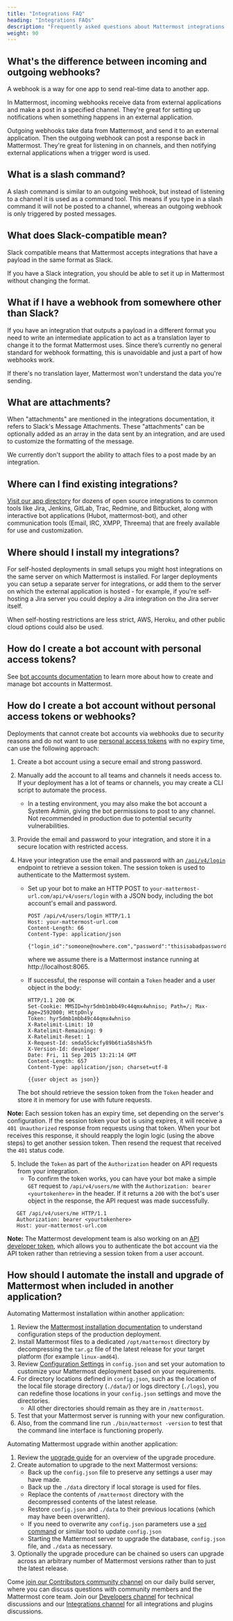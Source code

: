 ```yaml
---
title: "Integrations FAQ"
heading: "Integrations FAQs"
description: "Frequently asked questions about Mattermost integrations."
weight: 90
---
```


## What's the difference between incoming and outgoing webhooks?

A webhook is a way for one app to send real-time data to another app.

In Mattermost, incoming webhooks receive data from external applications and make a post in a specified channel. They're great for setting up notifications when something happens in an external application.

Outgoing webhooks take data from Mattermost, and send it to an external application. Then the outgoing webhook can post a response back in Mattermost. They're great for listening in on channels, and then notifying external applications when a trigger word is used.

## What is a slash command?

A slash command is similar to an outgoing webhook, but instead of listening to a channel it is used as a command tool. This means if you type in a slash command it will not be posted to a channel, whereas an outgoing webhook is only triggered by posted messages.

## What does Slack-compatible mean?

Slack compatible means that Mattermost accepts integrations that have a payload in the same format as Slack.  

If you have a Slack integration, you should be able to set it up in Mattermost without changing the format.   

## What if I have a webhook from somewhere other than Slack?

If you have an integration that outputs a payload in a different format you need to write an intermediate application to act as a translation layer to change it to the format Mattermost uses. Since there’s currently no general standard for webhook formatting, this is unavoidable and just a part of how webhooks work.

If there's no translation layer, Mattermost won't understand the data you're sending.

## What are attachments?

When "attachments" are mentioned in the integrations documentation, it refers to Slack's Message Attachments. These "attachments" can be optionally added as an array in the data sent by an integration, and are used to customize the formatting of the message.

We currently don't support the ability to attach files to a post made by an integration.

## Where can I find existing integrations?

[Visit our app directory](https://about.mattermost.com/default-app-directory/) for dozens of open source integrations to common tools like Jira, Jenkins, GitLab, Trac, Redmine, and Bitbucket, along with interactive bot applications (Hubot, mattermost-bot), and other communication tools (Email, IRC, XMPP, Threema) that are freely available for use and customization.

## Where should I install my integrations? 

For self-hosted deployments in small setups you might host integrations on the same server on which Mattermost is installed. For larger deployments you can setup a separate server for integrations, or add them to the server on which the external application is hosted - for example, if you're self-hosting a Jira server you could deploy a Jira integration on the Jira server itself.

When self-hosting restrictions are less strict, AWS, Heroku, and other public cloud options could also be used.

## How do I create a bot account with personal access tokens?

See [bot accounts documentation](../admin-bot-accounts) to learn more about how to create and manage bot accounts in Mattermost.

## How do I create a bot account without personal access tokens or webhooks?

Deployments that cannot create bot accounts via webhooks due to security reasons and do not want to use [personal access tokens](../admin-personal-access-tokens) with no expiry time, can use the following approach:

1. Create a bot account using a secure email and strong password.
2. Manually add the account to all teams and channels it needs access to. If your deployment has a lot of teams or channels, you may create a CLI script to automate the process.
   - In a testing environment, you may also make the bot account a System Admin, giving the bot permissions to post to any channel. Not recommended in production due to potential security vulnerabilities.
3. Provide the email and password to your integration, and store it in a secure location with restricted access.
4. Have your integration use the email and password with an [`/api/v4/login`](https://api.mattermost.com/v4/#tag/authentication) endpoint to retrieve a session token. The session token is used to authenticate to the Mattermost system.
   - Set up your bot to make an HTTP POST to `your-mattermost-url.com/api/v4/users/login` with a JSON body, including the bot account's email and password.
  
     ```
     POST /api/v4/users/login HTTP/1.1
     Host: your-mattermost-url.com
     Content-Length: 66
     Content-Type: application/json
     
     {"login_id":"someone@nowhere.com","password":"thisisabadpassword"}
     ```
  
     where we assume there is a Mattermost instance running at http://localhost:8065.
   - If successful, the response will contain a `Token` header and a user object in the body:
   
     ```
     HTTP/1.1 200 OK
     Set-Cookie: MMSID=hyr5dmb1mbb49c44qmx4whniso; Path=/; Max-Age=2592000; HttpOnly
     Token: hyr5dmb1mbb49c44qmx4whniso
     X-Ratelimit-Limit: 10
     X-Ratelimit-Remaining: 9
     X-Ratelimit-Reset: 1
     X-Request-Id: smda55ckcfy89b6tia58shk5fh
     X-Version-Id: developer
     Date: Fri, 11 Sep 2015 13:21:14 GMT
     Content-Length: 657
     Content-Type: application/json; charset=utf-8
     
     {{user object as json}}
     ```
     
    The bot should retrieve the session token from the `Token` header and store it in memory for use with future requests.
   
**Note:** Each session token has an expiry time, set depending on the server's configuration. If the session token your bot is using expires, it will receive a `401 Unauthorized` response from requests using that token. When your bot receives this response, it should reapply the login logic (using the above steps) to get another session token. Then resend the request that received the `401` status code.

5. Include the `Token` as part of the `Authorization` header on API requests from your integration.
   - To confirm the token works, you can have your bot make a simple `GET` request to `/api/v4/users/me` with the `Authorization: bearer <yourtokenhere>` in the header. If it returns a `200` with the bot's user object in the response, the API request was made successfully.
  
  ```
     GET /api/v4/users/me HTTP/1.1
     Authorization: bearer <yourtokenhere>
     Host: your-mattermost-url.com
  ```

**Note:** The Mattermost development team is also working on an [API developer token](https://docs.google.com/document/d/1ey4eNQmwK410pNTvlnmMWTa1fqtj8MV4d9XkCumI384), which allows you to authenticate the bot account via the API token rather than retrieving a session token from a user account.

## How should I automate the install and upgrade of Mattermost when included in another application?

Automating Mattermost installation within another application:

1. Review the [Mattermost installation documentation](https://docs.mattermost.com/guides/install-deploy-upgrade-scale.html#install-mattermost) to understand configuration steps of the production deployment.
2. Install Mattermost files to a dedicated `/opt/mattermost` directory by decompressing the `tar.gz` file of the latest release for your target platform (for example `linux-amd64`).
3. Review [Configuration Settings](https://docs.mattermost.com/administration/config-settings.html) in `config.json` and set your automation to customize your Mattermost deployment based on your requirements.
4. For directory locations defined in `config.json`, such as the location of the local file storage directory (`./data/`) or logs directory (`./logs`), you can redefine those locations in your `config.json` settings and move the directories.
   - All other directories should remain as they are in `/mattermost`.
5. Test that your Mattermost server is running with your new configuration.
6. Also, from the command line run `./bin/mattermost -version` to test that the command line interface is functioning properly.

Automating Mattermost upgrade within another application:

1. Review the [upgrade guide](https://docs.mattermost.com/administration/upgrade.html) for an overview of the upgrade procedure.
2. Create automation to upgrade to the next Mattermost versions:
    - Back up the `config.json` file to preserve any settings a user may have made.
    - Back up the `./data` directory if local storage is used for files.
    - Replace the contents of `/mattermost` directory with the decompressed contents of the latest release.
    - Restore `config.json` and `./data` to their previous locations (which may have been overwritten).
    - If you need to overwrite any `config.json` parameters use a [`sed` command](https://stackoverflow.com/questions/20568515/how-to-use-sed-to-replace-a-config-files-variable) or similar tool to update `config.json`
    - Starting the Mattermost server to upgrade the database, `config.json` file, and `./data` as necessary.
3. Optionally the upgrade procedure can be chained so users can upgrade across an arbitrary number of Mattermost versions rather than to just the latest release.

Come [join our Contributors community channel](https://community.mattermost.com/core/channels/tickets) on our daily build server, where you can discuss questions with community members and the Mattermost core team. Join our [Developers channel](https://community.mattermost.com/core/channels/developers) for technical discussions and our [Integrations channel](https://community.mattermost.com/core/channels/integrations) for all integrations and plugins discussions.
